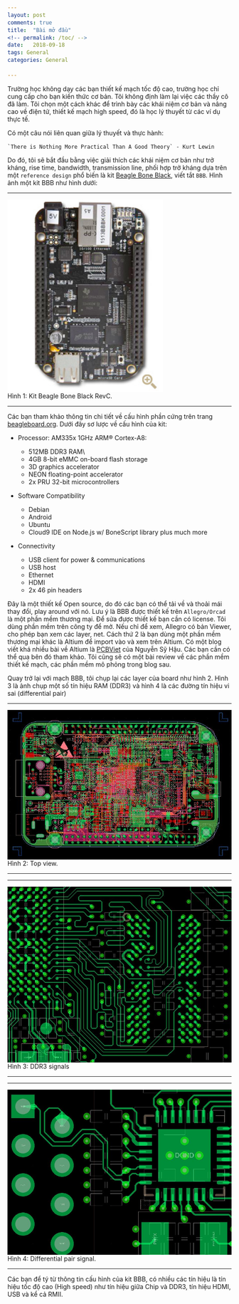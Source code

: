 ```yaml
---
layout: post
comments: true
title:  "Bài mở đầu"
<!-- permalink: /toc/ -->
date:   2018-09-18
tags: General
categories: General

---
```


Trường học không dạy các bạn thiết kế mạch tốc độ cao, trường học chỉ cung cấp cho bạn kiến thức cơ bản. Tôi không định làm lại việc các thầy cô đã làm. Tôi chọn một cách khác để trình bày các khái niệm cơ bản và nâng cao về điện tử, thiết kế mạch high speed, đó là học lý thuyết từ các ví dụ thực tế.

Có một câu nói liên quan giữa lý thuyết và thực hành:

	`There is Nothing More Practical Than A Good Theory` - Kurt Lewin

Do đó, tôi sẽ bắt đầu bằng việc giải thích các khái niệm cơ bản như trở kháng, rise time, bandwidth, transmission line, phối hợp trở kháng dựa trên một `reference design` phổ biến là kit [Beagle Bone Black][bbb], viết tắt `BBB`. Hình ảnh một kit BBB như hình dưới:

<!-- ![BBB revC][bbb2] -->

<hr>
<div class="imgcap">
 <img src ="/assets/0_modau/bbb.jpg" align = "center" width = "350">
 <div class = "thecap"> Hình 1: Kit Beagle Bone Black RevC. </div>
</div>
<hr>

Các bạn tham khảo thông tin chi tiết về cấu hình phần cứng trên trang [beagleboard.org][bbb]. Dưới đây sơ lược về cấu hình của kit:

*	Processor: AM335x 1GHz ARM® Cortex-A8:
	- 512MB DDR3 RAM\
	- 4GB 8-bit eMMC on-board flash storage
	- 3D graphics accelerator
	- NEON floating-point accelerator
	- 2x PRU 32-bit microcontrollers

*	Software Compatibility
	- Debian
	- Android
	- Ubuntu
	- Cloud9 IDE on Node.js w/ BoneScript library plus much more

*	Connectivity
	- USB client for power & communications
	- USB host
	- Ethernet
	- HDMI
	- 2x 46 pin headers

Đây là một thiết kế Open source, do đó các bạn có thể tải về và thoải mái thay đổi, play around với nó. Lưu ý là BBB được thiết kế trên `Allegro/Orcad` là một phần mềm thương mại. Để sửa được thiết kế bạn cần có license. Tôi dùng phần mềm trên công ty để mở. Nếu chỉ để xem, Allegro có bản Viewer, cho phép bạn xem các layer, net. Cách thứ 2 là bạn dùng một phần mềm thương mại khác là Altium để import vào và xem trên Altium. Có một blog viết khá nhiều bài về Altium là [PCBViet][pcbviet] của Nguyễn Sỹ Hậu. Các bạn cần có thể qua bên đó tham khảo. Tôi cũng sẽ có một bài review về các phần mềm thiết kế mạch, các phần mềm mô phỏng trong blog sau.

Quay trở lại với mạch BBB, tôi chụp lại các layer của board như hình 2. Hình 3 là ảnh chụp một số tín hiệu RAM (DDR3) và hình 4 là các đường tín hiệu vi sai (differential pair)
<hr>
<div class="imgcap">
 <img src ="/assets/0_modau/bbb_all_layer.jpg" align = "center" width = "">
 <div class = "thecap"> Hình 2: Top view. </div>
</div>
<hr>

<hr>
<div class="imgcap">
 <img src ="/assets/0_modau/bbb_ram.jpg" align = "center" width = "">
 <div class = "thecap"> Hình 3: DDR3 signals </div>
</div>
<hr>

<hr>
<div class="imgcap">
 <img src ="/assets/0_modau/bbb_diff.jpg" align = "center" width = "">
 <div class = "thecap"> Hình 4: Differential pair signal. </div>
</div>
<hr>

Các bạn để tý từ thông tin cấu hình của kit BBB, có nhiều các tín hiệu là tín hiệu tốc độ cao (High speed) như tín hiệu giữa Chip và DDR3, tín hiệu HDMI, USB và kể cả RMII. 


[bbb]: https://beagleboard.org/black
[bb]: https://beagleboard.org
[bbb2]: https://beagleboard.org/static/ti/product_detail_black_lg.jpg
[pcbviet]: http://pcbviet.com/